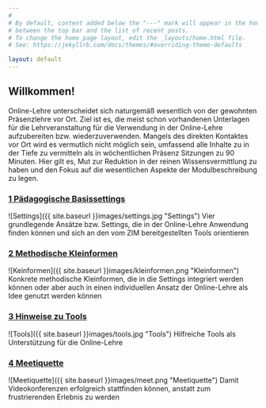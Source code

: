 ```yaml
---
#
# By default, content added below the "---" mark will appear in the home page
# between the top bar and the list of recent posts.
# To change the home page layout, edit the _layouts/home.html file.
# See: https://jekyllrb.com/docs/themes/#overriding-theme-defaults

layout: default
---
```

## Willkommen!
Online-Lehre unterscheidet sich naturgemäß wesentlich von der gewohnten Präsenzlehre vor Ort. Ziel ist es, die meist schon vorhandenen Unterlagen für die Lehrveranstaltung für die Verwendung in der Online-Lehre aufzubereiten bzw. wiederzuverwenden. Mangels des direkten Kontaktes vor Ort wird es vermutlich nicht möglich sein, umfassend alle Inhalte zu in der Tiefe zu vermitteln als in wöchentlichen Präsenz Sitzungen zu 90 Minuten. Hier gilt es, Mut zur Reduktion in der reinen Wissensvermittlung zu haben und den Fokus auf die wesentlichen Aspekte der Modulbeschreibung zu legen.

### [1 Pädagogische Basissettings](settings.html)
![Settings]({{ site.baseurl }}images/settings.jpg "Settings")
Vier grundlegende Ansätze bzw. Settings, die in der Online-Lehre Anwendung finden können und sich an den vom ZIM bereitgestellten Tools orientieren

### [2 Methodische Kleinformen](kleinformen.html)
![Keinformen]({{ site.baseurl }}images/kleinformen.png "Kleinformen")
Konkrete methodische Kleinformen, die in die Settings integriert werden können oder aber auch in einen individuellen Ansatz der Online-Lehre als Idee genutzt werden können

### [3 Hinweise zu Tools](tools.html)
![Tools]({{ site.baseurl }}images/tools.jpg "Tools")
Hilfreiche Tools als Unterstützung für die Online-Lehre

### [4 Meetiquette](meeting.html)
![Meetiquette]({{ site.baseurl }}images/meet.png "Meetiquette")
Damit Videokonferenzen erfolgreich stattfinden können, anstatt zum frustrierenden Erlebnis zu werden  
